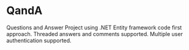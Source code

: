 # QandA
Questions and Answer Project using .NET Entity framework code first approach. Threaded answers and comments supported.  Multiple user authentication supported.
